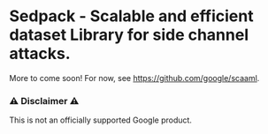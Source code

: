 # Sedpack - Scalable and efficient dataset Library for side channel attacks.

More to come soon! For now, see https://github.com/google/scaaml.


### :warning: Disclaimer :warning:

This is not an officially supported Google product.
